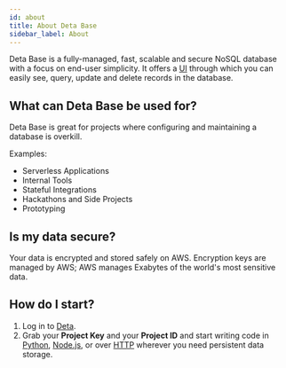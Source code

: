 ```yaml
---
id: about
title: About Deta Base
sidebar_label: About
---
```

Deta Base is a fully-managed, fast, scalable and secure NoSQL database with a focus on end-user simplicity. It offers a [UI](./base_ui) through which you can easily see, query, update and delete records in the database.

## What can Deta Base be used for?

Deta Base is great for projects where configuring and maintaining a database is overkill. 

Examples:
- Serverless Applications
- Internal Tools
- Stateful Integrations 
- Hackathons and Side Projects
- Prototyping

## Is my data secure?

Your data is encrypted and stored safely on AWS. Encryption keys are managed by AWS; AWS manages Exabytes of the world's most sensitive data.

## How do I start?

1. Log in to [Deta](https://web.deta.sh).
2. Grab your **Project Key** and your **Project ID** and start writing code in [Python](sdk.md), [Node.js](sdk.md), or over [HTTP](HTTP.md) wherever you need persistent data storage.
